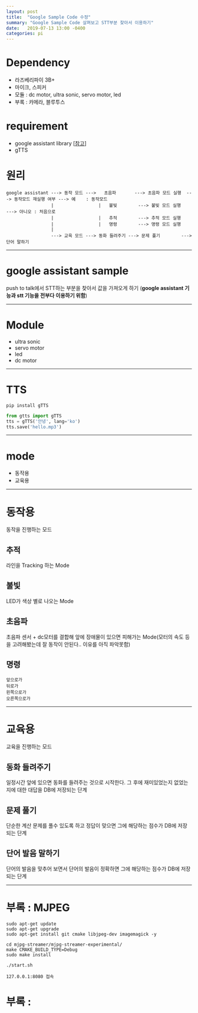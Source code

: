 ```yaml
---
layout: post
title:  "Google Sample Code 수정"
summary: "Google Sample Code 살펴보고 STT부분 찾아서 이용하기"
date:   2019-07-13 13:00 -0400
categories: pi
---
```


# Dependency
- 라즈베리파이 3B+
- 마이크, 스피커
- 모듈 : dc motor, ultra sonic, servo motor, led
- 부록 : 카메라, 블루투스

# requirement
- google assistant library [[참고](https://jjeamin.github.io/pi/2019/07/09/googleapi/)]
- gTTS

# 원리

```
google assistant ---> 동작 모드 --->   초음파       ---> 초음파 모드 실행  ---> 동작모드 재실행 여부 ---> 예    : 동작모드
                 |                 |   불빛        ---> 불빛 모드 실행                            ---> 아니오 : 처음으로
                 |                 |   추적        ---> 추적 모드 실행
                 |                 |   명령        ---> 명령 모드 실행
                 |                    
                 ---> 교육 모드 ---> 동화 들려주기 ---> 문제 풀기        ---> 단어 말하기
```

---

# google assistant sample

push to talk에서 STT하는 부분을 찾아서 값을 가져오게 하기 (**google assistant 기능과 stt 기능을 전부다 이용하기 위함**)

---

# Module

- ultra sonic
- servo motor
- led
- dc motor

---

# TTS

```
pip install gTTS
```

```python
from gtts import gTTS
tts = gTTS('안녕', lang='ko')
tts.save('hello.mp3')
```

---

# mode

- 동작용
- 교육용

---

# 동작용

동작을 진행하는 모드

## 추적

라인을 Tracking 하는 Mode

## 불빛

LED가 색상 별로 나오는 Mode

## 초음파

초음파 센서 + dc모터를 결합해 앞에 장애물이 있으면 피해가는 Mode(모터의 속도 등을 고려해봤는데 잘 동작이 안된다.. 이유를 아직 파악못함)

## 명령

```
앞으로가
뒤로가
왼쪽으로가
오른쪽으로가
```

---

# 교육용

교육을 진행하는 모드

## 동화 들려주기

일정시간 앞에 있으면 동화를 들려주는 것으로 시작한다. 그 후에 재미있었는지 없었는지에 대한 대답을 DB에 저장되는 단계

## 문제 풀기

단순한 계산 문제를 풀수 있도록 하고 정답이 맞으면 그에 해당하는 점수가 DB에 저장되는 단계

## 단어 발음 말하기

단어의 발음을 맞추어 보면서 단어의 발음이 정확하면 그에 해당하는 점수가 DB에 저장되는 단계

---

# 부록 : MJPEG

```
sudo apt-get update
sudo apt-get upgrade
sudo apt-get install git cmake libjpeg-dev imagemagick -y
```

```
cd mjpg-streamer/mjpg-streamer-experimental/
make CMAKE_BUILD_TYPE=Debug
sudo make install
```

```
./start.sh
```

```
127.0.0.1:8080 접속
```

# 부록 : 
